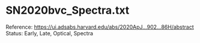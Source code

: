 # SN2020bvc_Spectra.txt

Reference: https://ui.adsabs.harvard.edu/abs/2020ApJ...902...86H/abstract
Status: Early, Late, Optical, Spectra